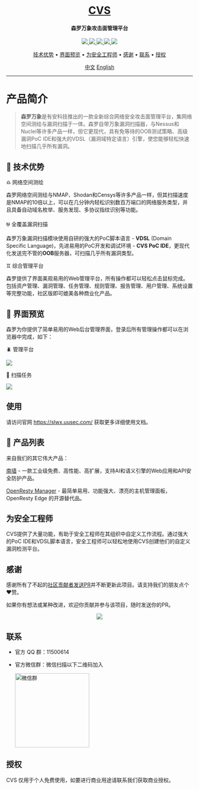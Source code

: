 <h1 align="center">
  <br>
  <a href="https://www.uusec.com">CVS</a>
</h1>
<h4 align="center">森罗万象攻击面管理平台</h4>

<p align="center">
<a href="https://github.com/Safe3/CVS/releases"><img src="https://img.shields.io/github/downloads/Safe3/CVS/total">
<a href="https://github.com/Safe3/CVS/graphs/contributors"><img src="https://img.shields.io/github/contributors-anon/Safe3/CVS">
<a href="https://github.com/Safe3/CVS/releases/"><img src="https://img.shields.io/github/release/Safe3/CVS">
<a href="https://github.com/Safe3/CVS/issues"><img src="https://img.shields.io/github/issues-raw/Safe3/CVS">
<a href="https://github.com/Safe3/CVS/discussions"><img src="https://img.shields.io/github/discussions/Safe3/CVS">
</p>
<p align="center">
  <a href="#dart-技术优势">技术优势</a> •
  <a href="#art-界面预览">界面预览</a> •
  <a href="#为安全工程师">为安全工程师</a> •
  <a href="#感谢">感谢</a> •
  <a href="#联系">联系</a> •
  <a href="#授权">授权</a>
</p>






<p align="center">
  <a href="https://github.com/Safe3/CVS/blob/main/README.md">中文</a>
  <a href="https://github.com/Safe3/CVS/blob/main/README_EN.md">English</a>
</p>


---

# 产品简介


> **森罗万象**是有安科技推出的一款全新综合网络安全攻击面管理平台，集网络空间测绘与漏洞扫描于一体。森罗自带万象漏洞扫描器，与Nessus和Nuclei等许多产品一样，但它更现代，具有免等待的OOB测试策略、高级漏洞PoC IDE和强大的VDSL（漏洞域特定语言）引擎，使您能够轻松快速地扫描几乎所有漏洞。


## :dart: 技术优势 <!-- {docsify-ignore} -->
:libra: 网络空间测绘

  森罗网络空间测绘与NMAP、Shodan和Censys等许多产品一样，但其扫描速度是NMAP的10倍以上，可以在几分钟内轻松识别数百万端口的网络服务类型，并且具备自动域名枚举、服务发现、多协议指纹识别等功能。

:ophiuchus: 全覆盖漏洞扫描

  森罗万象漏洞扫描模块使用自研的强大的PoC脚本语言 - **VDSL** (Domain Specific Language)，先进易用的PoC开发和调试环境 - **CVS PoC IDE**，更现代化发送完不管的**OOB**服务器，可扫描几乎所有漏洞类型。

:gemini: 综合管理平台

  森罗提供了界面美观易用的Web管理平台，所有操作都可以轻松点击鼠标完成。包括资产管理、漏洞管理、任务管理、规则管理、报告管理、用户管理、系统设置等完整功能，社区版即可媲美各种商业化产品。

  

## :art: 界面预览 <!-- {docsify-ignore} -->

森罗为你提供了简单易用的Web后台管理界面，登录后所有管理操作都可以在浏览器中完成，如下：

🪲 管理平台

<img src="https://slwx.uusec.com/_media/slwx.png" class="sd"/>

🐞 扫描任务

<img src="https://slwx.uusec.com/_media/task.png" class="sd"/>



## 使用

请访问官网 https://slwx.uusec.com/ 获取更多详细使用文档。





## :1st_place_medal: 产品列表

来自我们的其它伟大产品：

[南墙](https://github.com/Safe3/uusec-waf) - 一款工业级免费、高性能、高扩展，支持AI和语义引擎的Web应用和API安全防护产品。

[OpenResty Manager](https://github.com/Safe3/openresty-manager) - 最简单易用、功能强大、漂亮的主机管理面板，OpenResty Edge 的开源替代品。




## 为安全工程师

CVS提供了大量功能，有助于安全工程师在其组织中自定义工作流程。通过强大的PoC IDE和VDSL脚本语言，安全工程师可以轻松地使用CVS创建他们的自定义漏洞检测平台。



## 感谢

感谢所有了不起的[社区贡献者发送PR](https://github.com/safe3/cvs/graphs/contributors)并不断更新此项目。请支持我们的朋友点个:heart:赞。

如果你有想法或某种改进，欢迎你贡献并参与该项目，随时发送你的PR。

<p align="center">
<a href="https://github.com/Safe3/CVS/graphs/contributors">
  <img src="https://contrib.rocks/image?repo=Safe3/CVS&max=500">
</a>
</p>

## 联系

- 官方 QQ 群：11500614

- 官方微信群：微信扫描以下二维码加入

  <img src="https://waf.uusec.com/_media/weixin.jpg" alt="微信群"  height="200px" />




## 授权

CVS 仅用于个人免费使用，如要进行商业用途请联系我们获取商业授权。
